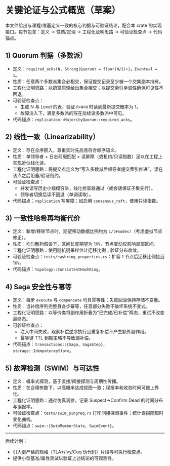 # 关键论证与公式概览（草案）

本文件给出与课程/维基定义一致的核心判据与可验证结论，配合本 crate 的实现接口。每节包含：定义 → 性质/定理 → 工程化证明思路 → 可验证检查点 → 代码锚点。

## 1) Quorum 判据（多数派）

- 定义：`required_acks(N, Strong|Quorum) = floor(N/2)+1`，`Eventual = 1`。
- 性质：任意两个多数派集合必相交，保证提交记录至少被一个交集副本持有。
- 工程化证明思路：以鸽笼原理给出集合相交；以提交索引单调性确保可见性不回退。
- 可验证检查点：
  - 生成 N 与 Level 的表，验证 `R+W>N` 时读到最新提交概率为 1。
  - 故障注入下，满足多数派的写在后续读多数派中可见。
- 代码锚点：`replication::MajorityQuorum::required_acks`。

## 2) 线性一致（Linearizability）

- 定义：存在全序嵌入，尊重实时先后且符合顺序语义。
- 性质：单领导者 + 日志前缀匹配 + 读屏障（或租约/只读指数）足以在工程上实现近似线化读。
- 工程化证明思路：将提交点定义为“写入多数派后领导者提交索引推进”，读在该点之后阻塞/验证租约。
- 可验证检查点：
  - 并发读写历史小规模穷举，线化检查器通过（或会话保证子集先行）。
  - 领导者切换后读不回退（单调读取）。
- 代码锚点：`replication` 写屏障；如启用 `consensus_raft`，使用只读指数。

## 3) 一致性哈希再均衡代价

- 定义：新增/移除节点时，期望移动数据比例约为 `1/(#nodes)`（考虑虚拟节点修正）。
- 性质：均匀散列假设下，区间长度期望为 1/N，节点变动仅影响局部区间。
- 工程化证明思路：使用随机键采样估计迁移比例；验证分布收敛。
- 可验证检查点：`tests/hashring_properties.rs`：扩容 1 节点后迁移比例接近 1/N。
- 代码锚点：`topology::ConsistentHashRing`。

## 4) Saga 安全性与幂等

- 定义：每步 `execute` 与 `compensate` 均具幂等性；失败回滚保持存储不变量。
- 性质：当补偿序列完整且各步幂等，任意部分失败不破坏系统不变式。
- 工程化证明思路：以等价类将副作用折叠为“已完成/已补偿”两态，重试不改变最终态。
- 可验证检查点：
  - 注入中间失败，观察补偿逆序执行且重复补偿不产生额外副作用。
  - 幂等键 TTL 到期策略不导致漏补偿。
- 代码锚点：`transactions::{Saga, SagaStep}`，`storage::IdempotencyStore`。

## 5) 故障检测（SWIM）与可达性

- 定义：概率式探测，基于直接/间接探测与周期性传播。
- 性质：在合理参数下，以高概率达成视图一致；误报率和收敛时间可被上界化。
- 工程化证明思路：通过仿真调参，记录 Suspect→Confirm Dead 的时间分布与误报率。
- 可验证检查点：`tests/swim_pingreq.rs` 打印间接探测事件；统计误报随超时变化曲线。
- 代码锚点：`swim::{SwimMemberState, SwimEvent}`。

---

后续计划：

- 引入更严格的规格（TLA+/Ivy/Coq 伪代码）片段与可执行检查点。
- 提供小型基准/属性测试以验证上述结论的可观测性。

